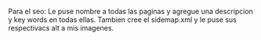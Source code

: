 Para el seo:
    Le puse nombre a todas las paginas y agregue una descripcion y key words en todas ellas.
    Tambien cree el sidemap.xml y le puse sus respectivacs alt a mis imagenes.